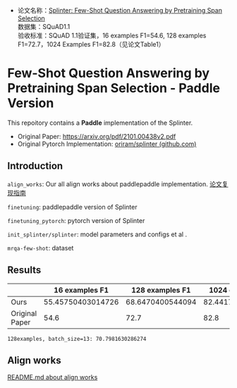 - 论文名称：[Splinter: Few-Shot Question Answering by Pretraining Span Selection](https://paperswithcode.com/paper/few-shot-question-answering-by-pretraining) <br>数据集：SQuAD1.1 <br>验收标准：SQuAD 1.1验证集，16 examples F1=54.6, 128 examples F1=72.7，1024 Examples F1=82.8（见论文Table1）

# Few-Shot Question Answering by Pretraining Span Selection - Paddle Version

This repoitory contains a **Paddle** implementation of the Splinter.

- Original Paper: https://arxiv.org/pdf/2101.00438v2.pdf
- Original Pytorch Implementation: [oriram/splinter (github.com)](https://github.com/oriram/splinter)

## Introduction

`align_works`: Our all align works about paddlepaddle implementation.  [论文复现指南](https://github.com/PaddlePaddle/models/blob/develop/docs/ThesisReproduction_CV.md#4)

`finetuning`: paddlepaddle version of Splinter

`finetuning_pytorch`: pytorch version of Splinter

`init_splinter/splinter`: model parameters and configs et al .

`mrqa-few-shot`: dataset

## Results

|                | 16 examples F1    | 128 examples F1  | 1024 examples F1  |
| -------------- | ----------------- | ---------------- | ----------------- |
| Ours           | 55.45750403014726 | 68.6470400544094 | 82.44176964790394 |
| Original Paper | 54.6              | 72.7             | 82.8              |



```
128examples, batch_size=13: 70.7981630286274
```

## Align works

[README.md about align works](https://github.com/ncpaddle/splinter-paddlepaddle/tree/main/align_works)





